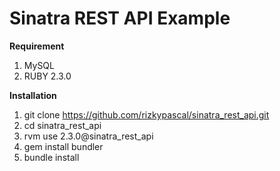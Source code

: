# Sinatra REST API Example

**Requirement**
1. MySQL
2. RUBY 2.3.0

**Installation**

1. git clone https://github.com/rizkypascal/sinatra_rest_api.git
2. cd sinatra_rest_api
2. rvm use 2.3.0@sinatra_rest_api
3. gem install bundler
4. bundle install 
